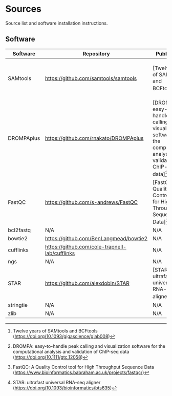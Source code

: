 # Sources

Source list and software installation instructions.

## Software

| Software | Repository | Publication | DOI | Version |
| --- | --- | --- | --- | --- |
| SAMtools | https://github.com/samtools/samtools | [Twelve years of SAMtools and BCFtools][^1] | https://doi.org/10.1093/gigascience/giab008 | samtools 1.20-3-gedf2131 (htslib 1.20-1-gdeeb9f01) |
| DROMPAplus | https://github.com/rnakato/DROMPAplus | [DROMPA: easy-to-handle peak calling and visualization software for the computational analysis and validation of ChIP-seq data][^2] | https://doi.org/10.1111/gtc.12058 | N/A |
| FastQC | https://github.com/s-andrews/FastQC | [FastQC: A Quality Control tool for High Throughput Sequence Data][^3] | https://www.bioinformatics.babraham.ac.uk/projects/fastqc/ | 0.12.0 |
| bcl2fastq | N/A | N/A | N/A | N/A |
| bowtie2 | https://github.com/BenLangmead/bowtie2 | N/A | N/A | N/A |
| cufflinks | https://github.com/cole-trapnell-lab/cufflinks | N/A | N/A | N/A |
| ngs | N/A | N/A | N/A | N/A |
| STAR | https://github.com/alexdobin/STAR | [STAR: ultrafast universal RNA-seq aligner][^4] | https://doi.org/10.1093/bioinformatics/bts635 | 2.7.11b |
| stringtie | N/A | N/A | N/A | N/A |
| zlib | N/A | N/A | N/A | N/A |

[^1]: Twelve years of SAMtools and BCFtools (https://doi.org/10.1093/gigascience/giab008)
[^2]: DROMPA: easy-to-handle peak calling and visualization software for the computational analysis and validation of ChIP-seq data (https://doi.org/10.1111/gtc.12058)
[^3]: FastQC: A Quality Control tool for High Throughput Sequence Data (https://www.bioinformatics.babraham.ac.uk/projects/fastqc/)
[^4]: STAR: ultrafast universal RNA-seq aligner (https://doi.org/10.1093/bioinformatics/bts635)